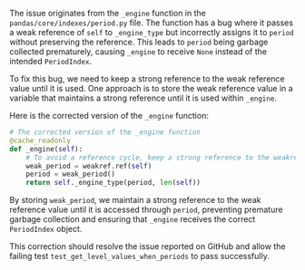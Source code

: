 The issue originates from the `_engine` function in the `pandas/core/indexes/period.py` file. The function has a bug where it passes a weak reference of `self` to `_engine_type` but incorrectly assigns it to `period` without preserving the reference. This leads to `period` being garbage collected prematurely, causing `_engine` to receive `None` instead of the intended `PeriodIndex`.

To fix this bug, we need to keep a strong reference to the weak reference value until it is used. One approach is to store the weak reference value in a variable that maintains a strong reference until it is used within `_engine`.

Here is the corrected version of the `_engine` function:

```python
# The corrected version of the _engine function
@cache_readonly
def _engine(self):
    # To avoid a reference cycle, keep a strong reference to the weakref
    weak_period = weakref.ref(self)
    period = weak_period()
    return self._engine_type(period, len(self))
```

By storing `weak_period`, we maintain a strong reference to the weak reference value until it is accessed through `period`, preventing premature garbage collection and ensuring that `_engine` receives the correct `PeriodIndex` object.

This correction should resolve the issue reported on GitHub and allow the failing test `test_get_level_values_when_periods` to pass successfully.